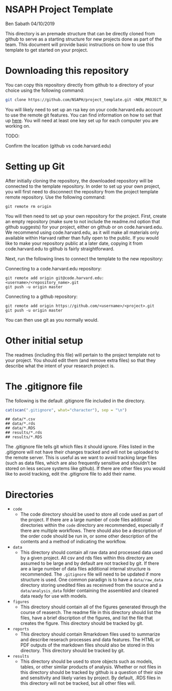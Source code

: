 NSAPH Project Template
================
Ben Sabath
04/10/2019

This directory is an premade structure that can be directly cloned from
github to serve as a starting structure for new projects done as part of
the team. This document will provide basic instructions on how to use
this template to get started on your project.

# Downloading this repository

You can copy this repository directly from github to a directory of your
choice using the following
command:

``` bash
git clone https://github.com/NSAPH/project_template.git <NEW_PROJECT_NAME>
```

You will likely need to set up an rsa key on your code.harvard.edu
account to use the remote git features. You can find information on how
to set that up
[here](https://help.github.com/enterprise/2.12/user/articles/adding-a-new-ssh-key-to-your-github-account).
You will need at least one key set up for each computer you are working
on.

TODO:

Confirm the location (github vs code.harvard.edu)

# Setting up Git

After initially cloning the repository, the downloaded repository will
be connected to the template repository. In order to set up your own
project, you will first need to disconnect the repository from the
project template remote repository. Use the following command:

    git remote rm origin

You will then need to set up your own repository for the project. First,
create an empty repository (make sure to not include the readme.md
option that github suggests) for your project, either on github or on
code.harvard.edu. We recommend using code.harvard.edu, as it will make
all materials only available within Harvard rather than fully open to
the public. If you would like to make your repository public at a later
date, copying it from code.harvard.edu to github is fairly
straightforward.

Next, run the following lines to connect the template to the new
repository:

Connecting to a code.harvard.edu
    repository:

    git remote add origin git@code.harvard.edu:<username>/<repository_name>.git
    git push -u origin master

Connecting to a github repository:

    git remote add origin https://github.com/<username>/<project>.git
    git push -u origin master

You can then use git as you normally would.

# Other initial setup

The readmes (including this file) will pertain to the project template
not to your project. You should edit them (and remove extra files) so
that they describe what the intent of your research project is.

# The .gitignore file

The following is the default .gitignore file included in the directory.

``` r
cat(scan(".gitignore", what="character"), sep = "\n")
```

    ## data/*.csv
    ## data/*.rds
    ## data/*.RDS
    ## results/*.rds
    ## results/*.RDS

The .gitignore file tells git which files it should ignore. Files listed
in the .gitignore will not have their changes tracked and will not be
uploaded to the remote server. This is useful as we want to avoid
tracking large files (such as data files, which are also frequently
sensitive and shouldn’t be stored on less secure systems like github).
If there are other files you would like to avoid tracking, edit the
.gitignore file to add their name.

# Directories

  - `code`
      - The code directory should be used to store all code used as part
        of the project. If there are a large number of code files
        additional directories within the `code` directory are
        recommended, especially if there are multiple workflows. There
        should also be a description of the order code should be run in,
        or some other description of the contents and a method of
        indicating the workflow.
  - `data`
      - This directory should contain all raw data and processed data
        used by a given project. All csv and rds files within this
        directory are assumed to be large and by default are not tracked
        by git. If there are a large number of data files additional
        internal structure is recommended. The `.gitignore` file will
        need to be updated if more structure is used. One common
        paradign is to have a `data/raw_data` directory storing unedited
        files as receinved from the source and a `data/analysis_data`
        folder containing the assembled and cleaned data ready for use
        with models.
  - `figures`
      - This directory should contain all of the figures generated
        through the course of reaserch. The readme file in this
        directory should list the files, have a brief discription of the
        figures, and list the file that creates the figure. This
        directory should be tracked by git.
  - `reports`
      - This directory should contain Rmarkdown files used to summarize
        and describe reserach processes and data features. The HTML or
        PDF outputs of the markdown files should also be stored in this
        directory. This directory should be tracked by git.
  - `results`
      - This directory should be used to store objects such as models,
        tables, or other similar products of analysis. Whether or not
        files in this directory should be tracked by github is a
        question of their size and sensitivity and likely varies by
        project. By default, .RDS files in this directory will not be
        tracked, but all other files will.
